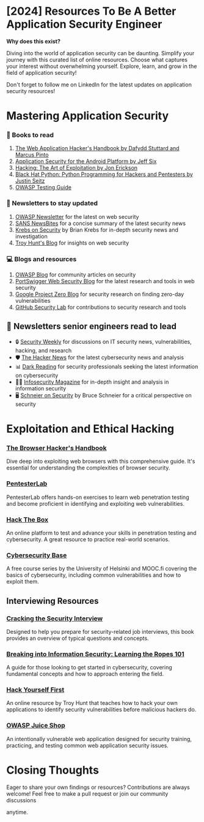 # [2024] Resources To Be A Better Application Security Engineer

**Why does this exist?**

Diving into the world of application security can be daunting. Simplify your journey with this curated list of online resources. Choose what captures your interest without overwhelming yourself. Explore, learn, and grow in the field of application security!

Don't forget to follow me on LinkedIn for the latest updates on application security resources!

# Mastering Application Security

### 📖 Books to read

1. [The Web Application Hacker's Handbook by Dafydd Stuttard and Marcus Pinto](https://amzn.to/3A8IjXr)
2. [Application Security for the Android Platform by Jeff Six](https://amzn.to/3dW3oX2)
3. [Hacking: The Art of Exploitation by Jon Erickson](https://amzn.to/3dVvYBX)
4. [Black Hat Python: Python Programming for Hackers and Pentesters by Justin Seitz](https://amzn.to/3a7L8hh)
5. [OWASP Testing Guide](https://owasp.org/www-project-web-security-testing-guide/)

### 📄 Newsletters to stay updated

1. [OWASP Newsletter](https://owasp.org/newsletter/) for the latest on web security
2. [SANS NewsBites](https://www.sans.org/newsletters/newsbites/) for a concise summary of the latest security news
3. [Krebs on Security](https://krebsonsecurity.com/) by Brian Krebs for in-depth security news and investigation
4. [Troy Hunt's Blog](https://www.troyhunt.com/) for insights on web security

### 💻 Blogs and resources

1. [OWASP Blog](https://owasp.org/www-community/) for community articles on security
2. [PortSwigger Web Security Blog](https://portswigger.net/blog) for the latest research and tools in web security
3. [Google Project Zero Blog](https://googleprojectzero.blogspot.com/) for security research on finding zero-day vulnerabilities
4. [GitHub Security Lab](https://securitylab.github.com/) for contributions to security research and tools

## 🏀 Newsletters senior engineers read to lead

- 🔒 [Security Weekly](https://securityweekly.com/) for discussions on IT security news, vulnerabilities, hacking, and research
- 🛡️ [The Hacker News](https://thehackernews.com/) for the latest cybersecurity news and analysis
- 📊 [Dark Reading](https://www.darkreading.com/) for security professionals seeking the latest information on cybersecurity
- 🕵️‍♂️ [Infosecurity Magazine](https://www.infosecurity-magazine.com/) for in-depth insight and analysis in information security
- 🖥️ [Schneier on Security](https://www.schneier.com/) by Bruce Schneier for a critical perspective on security

# Exploitation and Ethical Hacking

### [The Browser Hacker's Handbook](https://amzn.to/2T2H4Hg)
Dive deep into exploiting web browsers with this comprehensive guide. It's essential for understanding the complexities of browser security.

### [PentesterLab](https://pentesterlab.com/)
PentesterLab offers hands-on exercises to learn web penetration testing and become proficient in identifying and exploiting web vulnerabilities.

### [Hack The Box](https://www.hackthebox.eu/)
An online platform to test and advance your skills in penetration testing and cybersecurity. A great resource to practice real-world scenarios.

### [Cybersecurity Base](https://cybersecuritybase.mooc.fi/)
A free course series by the University of Helsinki and MOOC.fi covering the basics of cybersecurity, including common vulnerabilities and how to exploit them.

## Interviewing Resources

### [Cracking the Security Interview](https://amzn.to/3a8M9Fg)
Designed to help you prepare for security-related job interviews, this book provides an overview of typical questions and concepts.

### [Breaking into Information Security: Learning the Ropes 101](https://amzn.to/3dZ7VTh)
A guide for those looking to get started in cybersecurity, covering fundamental concepts and how to approach entering the field.

### [Hack Yourself First](https://hackyourselffirst.troyhunt.com/)
An online resource by Troy Hunt that teaches how to hack your own applications to identify security vulnerabilities before malicious hackers do.

### [OWASP Juice Shop](https://owasp.org/www-project-juice-shop/)
An intentionally vulnerable web application designed for security training, practicing, and testing common web application security issues.

# Closing Thoughts
Eager to share your own findings or resources? Contributions are always welcome! Feel free to make a pull request or join our community discussions

 anytime.
